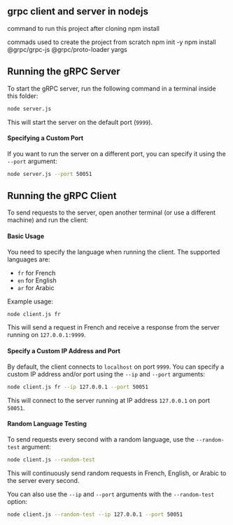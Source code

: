 ## grpc client and server in nodejs
command to run this project after cloning 
npm install


commads used to create the project from scratch 
npm init -y
npm install @grpc/grpc-js @grpc/proto-loader yargs


## Running the gRPC Server

To start the gRPC server, run the following command in a terminal inside this folder:

```bash
node server.js
```

This will start the server on the default port (`9999`).

#### Specifying a Custom Port

If you want to run the server on a different port, you can specify it using the `--port` argument:

```bash
node server.js --port 50051
```

## Running the gRPC Client

To send requests to the server, open another terminal (or use a different machine) and run the client:

#### Basic Usage

You need to specify the language when running the client. The supported languages are:

- `fr` for French
- `en` for English
- `ar` for Arabic

Example usage:

```bash
node client.js fr
```

This will send a request in French and receive a response from the server running on `127.0.0.1:9999`.

#### Specify a Custom IP Address and Port

By default, the client connects to `localhost` on port `9999`. You can specify a custom IP address and/or port using the `--ip` and `--port` arguments:

```bash
node client.js fr --ip 127.0.0.1 --port 50051
```

This will connect to the server running at IP address `127.0.0.1` on port `50051`.

#### Random Language Testing

To send requests every second with a random language, use the `--random-test` argument:

```bash
node client.js --random-test
```

This will continuously send random requests in French, English, or Arabic to the server every second.

You can also use the `--ip` and `--port` arguments with the `--random-test` option:

```bash
node client.js --random-test --ip 127.0.0.1 --port 50051
```